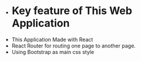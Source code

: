 *  # Key feature of This Web Application 
* This Application Made with React
* React Router for routing one page to another page.
* Using Bootstrap as main css style